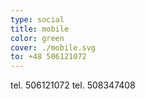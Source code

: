 ```yaml
---
type: social
title: mobile
color: green
cover: ./mobile.svg
to: +48 506121072
---
```


tel. 506121072
tel. 508347408

